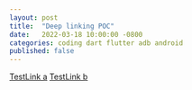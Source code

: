 ```yaml
---
layout: post
title:  "Deep linking POC"
date:   2022-03-18 10:00:00 -0800
categories: coding dart flutter adb android
published: false
---
```

[TestLink a](oncohealth://links.irisoncology.com/visits)
[TestLink b](oncohealth://links.irisoncology.com/messages)